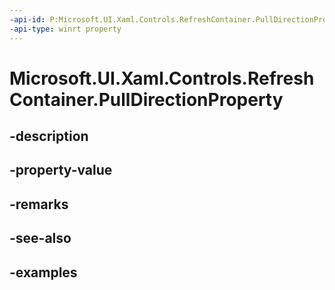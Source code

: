 ```yaml
---
-api-id: P:Microsoft.UI.Xaml.Controls.RefreshContainer.PullDirectionProperty
-api-type: winrt property
---
```


<!-- Property syntax.
public DependencyProperty PullDirectionProperty { get; }
-->

# Microsoft.UI.Xaml.Controls.RefreshContainer.PullDirectionProperty

## -description

## -property-value

## -remarks

## -see-also

## -examples


